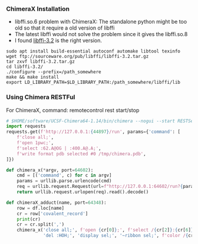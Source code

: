 ### ChimeraX Installation
* libffi.so.6 problem with ChimeraX: The standalone python might be too old so that it require a old version of libffi
* The latest libffi would not solve the problem since it gives the libffi.so.8
* I found [libffi-3.2](ftp://sourceware.org/pub/libffi/libffi-3.2.tar.gz) is the right version.
```shell
sudo apt install build-essential autoconf automake libtool texinfo 
wget ftp://sourceware.org/pub/libffi/libffi-3.2.tar.gz
tar zxvf libffi-3.2.tar.gz
cd libffi-3.2/
./configure --prefix=/path_somewhere
make && make install
export LD_LIBRARY_PATH=$LD_LIBRARY_PATH:/path_somewhere/libffi/lib
```
### Using Chimera RESTFul
For ChimeraX, command: remotecontrol rest start/stop
```python
# $HOME/software/UCSF-Chimera64-1.14/bin/chimera --nogui --start RESTServer
import requests
requests.get(f'http://127.0.0.1:{44897}/run', params={'command': [
    f'close all;', 
    f'open 1pwc;',  
    f'select :62.A@OG | :400.A@.A;',   
    f'write format pdb selected #0 /tmp/chimera.pdb',  
]})  

def chimera_x(*argv, port=64602):
    cmd = [('command', c) for c in argv]  
    params = urllib.parse.urlencode(cmd) 
    req = urllib.request.Request(url=f"http://127.0.0.1:64602/run?{params}") 
    return urllib.request.urlopen(req).read().decode() 

def chimeraX_adduct(name, port=64348):
    row = df.loc[name] 
    cr = row['covalent_record'] 
    print(cr)
    cr = cr.split(',')
    chimera_x('close all;', f'open {cr[0]};', f'select /{cr[2]}:{cr[6]} /{cr[13]}:{cr[17]} ;', 
              'del :HOH;', 'display sel;', '~ribbon sel;', f'color /{cr[2]}:{cr[6]} cyan;') 
```
